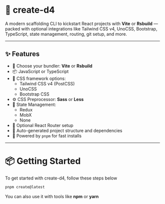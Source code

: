 # 🚀 create-d4

A modern scaffolding CLI to kickstart React projects with **Vite** or **Rsbuild** — packed with optional integrations like Tailwind CSS v4, UnoCSS, Bootstrap, TypeScript, state management, routing, git setup, and more.

---

## ✨ Features

- 🔧 Choose your bundler: **Vite** or **Rsbuild**
- 📦 JavaScript or TypeScript
- 🎨 CSS framework options:
  - Tailwind CSS v4 (PostCSS)
  - UnoCSS
  - Bootstrap CSS
- ⚙️ CSS Preprocessor: **Sass** or **Less**
- 🧠 State Management:
  - Redux
  - MobX
  - None
- 🔀 Optional React Router setup
- 📄 Auto-generated project structure and dependencies
- 💨 Powered by `pnpm` for fast installs

---

# 📦 Getting Started
To get started with create-d4, follow these steps below

```bash
pnpm create@latest
```
You can also use it with tools like **npm** or **yarn**
